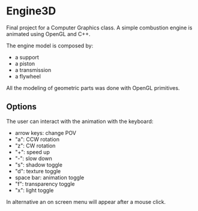 # Engine3D
Final project for a Computer Graphics class. A simple combustion engine is animated using OpenGL and C++.

The engine model is composed by:
- a support
- a piston
- a transmission
- a flywheel

All the modeling of geometric parts was done with OpenGL primitives.

## Options

The user can interact with the animation with the keyboard:
- arrow keys: change POV
- "a": CCW rotation
- "z": CW rotation
- "+": speed up
- "-": slow down
- "s": shadow toggle
- "d": texture toggle
- space bar: animation toggle
- "f": transparency toggle
- "x": light toggle

In alternative an on screen menu will appear after a mouse click.
